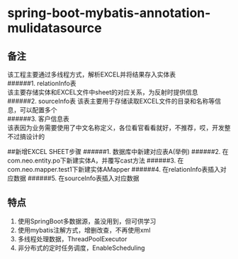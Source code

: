 # spring-boot-mybatis-annotation-mulidatasource

## 备注
该工程主要通过多线程方式，解析EXCEL并将结果存入实体表  
######1. relationInfo表  
  该主要存储实体和EXCEL文件中sheet的对应关系，为反射时提供信息  
######2. sourceInfo表
  该表主要用于存储读取EXCEL文件的目录和名称等信息，可以配置多个  
######3. 客户信息表  
  该表因为业务需要使用了中文名称定义，各位看官看看就好，不推荐，哎，开发整不过搞设计的  

##新增EXCEL SHEET步骤
######1. 数据库中新建对应表A(举例)
######2. 在com.neo.entity.po下新建实体A，并覆写cast方法
######3. 在com.neo.mapper.test1下新建实体AMapper
######4. 在relationInfo表插入对应数据
######5. 在sourceInfo表插入对应数据


## 特点
1. 使用SpringBoot多数据源，虽没用到，但可供学习  
2. 使用mybatis注解方式，增删改查，不再使用xml
3. 多线程处理数据，ThreadPoolExecutor
4. 非分布式的定时任务调度，EnableScheduling
